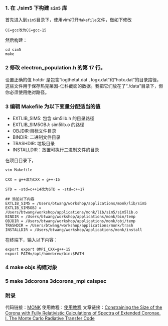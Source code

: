 
### 1. 在 ./sim5 下构建 `sim5` 库

首先进入到`sim5`目录下，使用vim打开`Makefile`文件，做如下修改
```shell
CC=gcc改为CC=gcc-15
```
然后构建：
```shell
cd sim5
make
```

### 2 修改 electron_population.h 的第 17 行。

设置正确的值 hotdir 是包含“logthetat.dat , logx.dat”和“hotx.dat”的目录路径，这些文件用于保存热克莱因-仁科截面的数据。我把它们放在了“./data”目录下，但你必须使用绝对路径。

### 3 编辑 Makefile 为以下变量分配适当的值

* EXTLIB_SIM5: 包含 sim5lib.h 的目录路径
* EXTLIB_SIM5OBJ: sim5lib.o 的路径
* OBJDIR:目标文件目录
* BINDIR: 二进制文件目录
* TRASHDIR: 垃圾目录
* INSTALLDIR：放置可执行二进制文件的目录

在项目目录下，

```shell
vim Makefile
```

```shell
CXX = g++改为CXX = g++-15

STD = -std=c++14改为STD = -std=c++17

## 添加以下内容
EXTLIB_SIM5 = /Users/btwang/workshop/applications/monk/lib/sim5
EXTLIB_SIM5OBJ = /Users/btwang/workshop/applications/monk/lib/sim5/sim5lib.o
BINDIR = /Users/btwang/workshop/applications/monk/bin/temp
OBJDIR = /Users/btwang/workshop/applications/monk/obj/temp
TRASHDIR = /Users/btwang/workshop/applications/monk/trash
INSTALLDIR = /Users/btwang/workshop/applications/monk/install
```

在终端下，输入以下内容：
```shell
export export OMPI_CXX=g++-15
export PATH=/opt/homebrew/bin:$PATH
```
### 4 make objs 构建对象

### 5 make 3dcorona 3dcorona_mpi calspec

### 附录

代码链接：[MONK](https://projects.asu.cas.cz/zhang/monk)
使用教程：[使用教程](https://www.jianguoyun.com/p/DUgIgNQQj7uIDRjr1oUGIAA)
文章链接：[Constraining the Size of the Corona with Fully Relativistic Calculations of Spectra of Extended Coronae. I. The Monte Carlo Radiative Transfer Code](https://iopscience.iop.org/article/10.3847/1538-4357/ab1261)